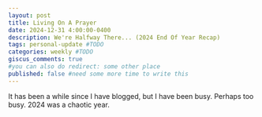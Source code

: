 ```yaml
---
layout: post
title: Living On A Prayer
date: 2024-12-31 4:00:00-0400
description: We're Halfway There... (2024 End Of Year Recap)
tags: personal-update #TODO
categories: weekly #TODO
giscus_comments: true
#you can also do redirect: some other place
published: false #need some more time to write this
---
```

It has been a while since I have blogged, but I have been busy. Perhaps too busy. 2024 was a chaotic year.